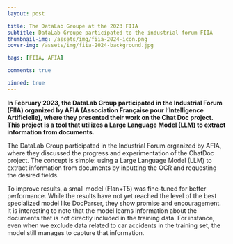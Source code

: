 ```yaml
---
layout: post

title: The DataLab Groupe at the 2023 FIIA
subtitle: DataLab Groupe participated to the industrial forum FIIA
thumbnail-img: /assets/img/fiia-2024-icon.png
cover-img: /assets/img/fiia-2024-background.jpg

tags: [FIIA, AFIA]

comments: true

pinned: true
---
```


**In February 2023, the DataLab Group participated in the Industrial Forum (FIIA) organized by AFIA (Association Française pour l’Intelligence Artificielle), where they presented their work on the Chat Doc project. This project is a tool that utilizes a Large Language Model (LLM) to extract information from documents.**

The DataLab Group participated in the Industrial Forum organized by AFIA, where they discussed the progress and experimentation of the ChatDoc project. The concept is simple: using a Large Language Model (LLM) to extract information from documents by inputting the OCR and requesting the desired fields.

To improve results, a small model (Flan+T5) was fine-tuned for better performance. While the results have not yet reached the level of the best specialized model like DocParser, they show promise and encouragement. It is interesting to note that the model learns information about the documents that is not directly included in the training data. For instance, even when we exclude data related to car accidents in the training set, the model still manages to capture that information.


